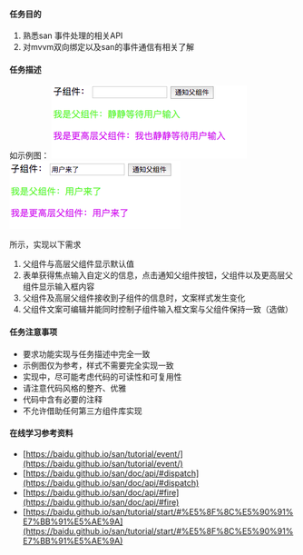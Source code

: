 #### 任务目的
1. 熟悉san 事件处理的相关API
2. 对mvvm双向绑定以及san的事件通信有相关了解

#### 任务描述
如示例图：
<img src="2.4(1).png"> <img src="2.4(2).png">

所示，实现以下需求
1. 父组件与高层父组件显示默认值
2. 表单获得焦点输入自定义的信息，点击通知父组件按钮，父组件以及更高层父组件显示输入框内容
3. 父组件及高层父组件接收到子组件的信息时，文案样式发生变化
4. 父组件文案可编辑并能同时控制子组件输入框文案与父组件保持一致（选做）
#### 任务注意事项
- 要求功能实现与任务描述中完全一致
- 示例图仅为参考，样式不需要完全实现一致
- 实现中，尽可能考虑代码的可读性和可复用性
- 请注意代码风格的整齐、优雅
- 代码中含有必要的注释
- 不允许借助任何第三方组件库实现

#### 在线学习参考资料
- [https://baidu.github.io/san/tutorial/event/](https://baidu.github.io/san/tutorial/event/)
- [https://baidu.github.io/san/doc/api/#dispatch](https://baidu.github.io/san/doc/api/#dispatch)
- [https://baidu.github.io/san/doc/api/#fire](https://baidu.github.io/san/doc/api/#fire)
- [https://baidu.github.io/san/tutorial/start/#%E5%8F%8C%E5%90%91%E7%BB%91%E5%AE%9A](https://baidu.github.io/san/tutorial/start/#%E5%8F%8C%E5%90%91%E7%BB%91%E5%AE%9A)